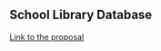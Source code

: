 ## School Library Database
[Link to the proposal](https://kaanozaltan.github.io/Project_document-Spring2022.pdf)
